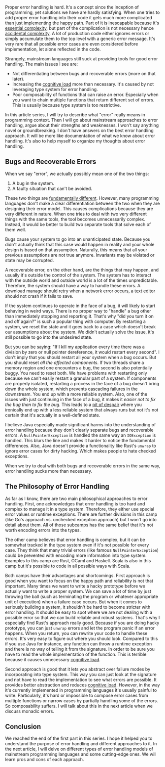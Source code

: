 
Proper error handling is hard. It's a concept since the inception of programming, yet solutions we have are hardly satisfying. When one tries to add proper error handling into their code it gets much more complicated than just implementing the happy path. Part of it is inescapable because it's [essential complexity](https://en.wikipedia.org/wiki/No_Silver_Bullet), but part of the complication is not necessary hence [accidental complexity](https://en.wikipedia.org/wiki/No_Silver_Bullet). A lot of production code either ignores errors or simply accumulate them to the top level with a generic error message. It's very rare that all possible error cases are even considered before implementation, let alone reflected in the code.

Strangely, mainstream languages still suck at providing tools for good error handling. The main issues I see are: 

- Not differentiating between bugs and recoverable errors (more on that later).
- Increasing the [cognitive load](https://minds.md/zakirullin/cognitive) more than necessary. It's caused by not leveraging type system for error handling.
- Poor composability of functions that can raise an error. Especially when you want to chain multiple functions that return different set of errors. This is usually because type system is too restrictive.

In this article series, I will try to describe what "error" really means in programming context. Then I will go about mainstream approaches to error handling, argue about their strengths and weaknesses. I won't say anything novel or groundbreaking. I don't have answers on the best error handling approach. It will be more like documentation of what we know about error handling. It's also to help myself to organize my thoughts about error handling.

## Bugs and Recoverable Errors

When we say "error", we actually possibly mean one of the two things:

1. A bug in the system.
2. A faulty situation that can't be avoided.

These two things are [fundamentally different](https://joeduffyblog.com/2016/02/07/the-error-model/#bugs-arent-recoverable-errors). However, many programming languages don't make a clear differentiation between the two when they are designing their error model. This causes complications because they are very different in nature. When one tries to deal with two very different things with the same tools, the tool becomes unnecessarily complex. Instead, it would be better to build two separate tools that solve each of them well.

Bugs cause your system to go into an unanticipated state. Because you didn't actually think that this case would happen in reality and your whole design is based on that assumption. Naturally, this means that all your previous assumptions are not true anymore. Invariants may be violated or state may be corrupted. 

A recoverable error, on the other hand, are the things that may happen, and usually it's outside the control of the system. The system has to interact with the outside world and outside world is a lot of the times unpredictable. Therefore, the system should have a way to handle these errors. A download manage should retry when a network error occurs, a text editor should not crash if it  fails to save.

If the system continues to operate in the face of a bug, it will likely to start behaving in weird ways. There is no proper way to "handle" a bug other than immediately stopping and reporting it. That's why "did you turn it on and off again?" is such a popular thing with computer. By restarting a system, we reset the state and it goes back to a case which doesn't break our assumptions about the system. We didn't actually solve the issue, it's still possible to go into the undesired state.

But you can be saying: "If I kill my application every time there was a division by zero or null pointer dereference, it would restart every second". I don't imply that you should restart all your system when a bug occurs. But you should reset _all the affected components_. If two threads share a memory region and one encounters a bug, the second is also potentially buggy. You need to reset both. We have problems with restarting only because we can't easily restart a granular part of a system. If components are properly isolated, restarting a process in the face of a bug doesn't bring down the whole system, which prevents cascading failures in the downstream. You end up with a more reliable system. Also, one of the issues with just continuing in the face of a bug, it makes it _easier not to fix the bug than to fix the bug_. This leads to a [pit of despair](https://blog.codinghorror.com/falling-into-the-pit-of-success/) where you ironically end up with a less reliable system that always runs but not it's not certain that it's actually in a well-defined state. 

I believe Java especially made significant harms into the understanding of error handling because they don't clearly separate bugs and recoverable errors. A `NullPointerException` is handled the same way an `IOException` is handled. This blurs the line and makes it harder to notice the fundamental differences. Also, Java doesn't provide a functionality like Rust's `unwrap` to ignore error cases for dirty hacking. Which makes people to hate checked exceptions.

When we try to deal with both bugs and recoverable errors in the same way, error handling sucks more than necessary.

## The Philosophy of Error Handling

As far as I know, there are two main philosophical approaches to error handling. First, one acknowledges that error handling is too hard and complex to manage it in a type system. Therefore, they either use special error values or runtime exceptions. There are further divisions in this camp (like Go's approach vs. unchecked exception approach) but I won't go into detail about them. All of those subcamps has the same belief that it's not worth encoding errors into the types.

The other camp believes that error handling is complex, but it can be somewhat tracked in the type system even if it's not possible for every case. They think that many trivial errors (like famous `NullPointerException`) could be prevented with encoding more information into type system. Examples to this camp are Rust, OCaml and Haskell. Scala is also in this camp but it's possible to code in all possible ways with Scala.

Both camps have their advantages and shortcomings. First approach is good when you want to focus on the happy path and reliability is not that important. Many times we want to write a hacky prototype before we actually want to write a proper system. We can save a lot of time by just throwing the ball (such as terminating the program or whatever appropriate unit of execution) when a failure case occurs. But when it comes to seriously building a system, it shouldn't be hard to become stricter with error handling. It should be easy to spot where we are not dealing with a possible error so that we can build reliable and robust systems. That's why I especially find Rust's approach really good. Because if you are doing hacky prototype, you can just `unwrap` errors and let the program panic if an error happens. When you return, you can rewrite your code to handle these errors. It's very easy to figure out where you should look. Compared to this if you use Java for instance, any function can throw a runtime exception and there is no way of telling it from the signature. In order to be sure you have to read the whole implementation of the function. This is terrible because it causes unnecessary [cognitive load](https://minds.md/zakirullin/cognitive).

Second approach is good that it lets you abstract over failure modes by incorporating into type system. This way you can just look at the signature and not have to read the implementation to see what errors are possible. It provides better abstraction and reduces [cognitive load](https://minds.md/zakirullin/cognitive). However, in the way it's currently implemented in programming languages it's usually painful to write. Particularly, it's hard or impossible to compose error cases from multiple functions or narrow cases by partially handling some of the errors. So composability suffers. I will talk about this in the next article when we discuss monadic errors.

## Conclusion

We reached the end of the first part in this series. I hope it helped you to understand the purpose of error handling and different approaches to it. In the next article, I will delve on different types of error handling models of mainstream programming languages and some cutting-edge ones. We will learn pros and cons of each approach.
